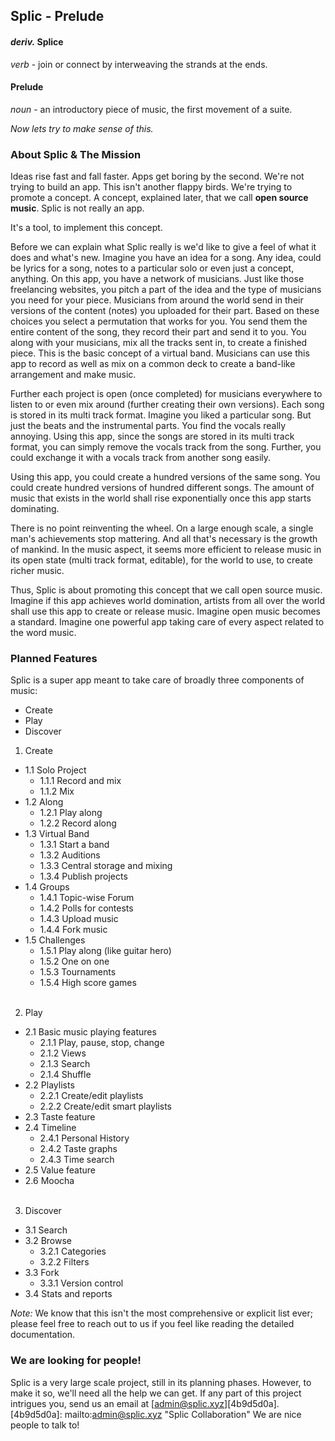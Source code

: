 ## Splic - Prelude

#### _deriv._ Splice<br>
_verb_ - join or connect by interweaving the strands at the ends.

#### Prelude<br>
_noun_ - an introductory piece of music, the first movement of a suite.

_Now lets try to make sense of this._

### About Splic & The Mission

Ideas rise fast and fall faster. Apps get boring by the second. We're not trying to build an app. This isn't another flappy birds. We're trying to promote a concept. A concept, explained later, that we call **open source music**. Splic is not really an app.

It's a tool, to implement this concept.

Before we can explain what Splic really is we'd like to give a feel of what it does and what's new.
Imagine you have an idea for a song. Any idea, could be lyrics for a song, notes to a particular solo or even just a concept, anything. On this app, you have a network of musicians. Just like those freelancing websites, you pitch a part of the idea and the type of musicians you need for your piece. Musicians from around the world send in their versions of the content (notes) you uploaded for their part. Based on these choices you select a permutation that works for you. You send them the entire content of the song, they record their part and send it to you. You along with your musicians, mix all the tracks sent in, to create a finished piece. This is the basic concept of a virtual band. Musicians can use this app to record as well as mix on a common deck to create a band-like arrangement and make music.

Further each project is open (once completed) for musicians everywhere to listen to or even mix around (further creating their own versions). Each song is stored in its multi track format.
Imagine you liked a particular song. But just the beats and the instrumental parts. You find the vocals really annoying. Using this app, since the songs are stored in its multi track format, you can simply remove the vocals track from the song. Further, you could exchange it with a vocals track from another song easily.

Using this app, you could create a hundred versions of the same song. You could create hundred versions of hundred different songs. The amount of music that exists in the world shall rise exponentially once this app starts dominating.

There is no point reinventing the wheel. On a large enough scale, a single man's achievements stop mattering. And all that's necessary is the growth of mankind. In the music aspect, it seems more efficient to release music in its open state (multi track format, editable), for the world to use, to create richer music.

Thus, Splic is about promoting this concept that we call open source music.
Imagine if this app achieves world domination, artists from all over the world shall use this app to create or release music. Imagine open music becomes a standard. Imagine one powerful app taking care of every aspect related to the word music.

### Planned Features

Splic is a super app meant to take care of broadly three components of music:
- Create
- Play
- Discover
1. Create

  - 1.1 Solo Project
    - 1.1.1 Record and mix
    - 1.1.2 Mix
  - 1.2 Along
    - 1.2.1 Play along
    - 1.2.2 Record along
  - 1.3 Virtual Band
    - 1.3.1 Start a band
    - 1.3.2 Auditions
    - 1.3.3 Central storage and mixing
    - 1.3.4 Publish projects
  - 1.4 Groups
    - 1.4.1 Topic-wise Forum
    - 1.4.2 Polls for contests
    - 1.4.3 Upload music
    - 1.4.4 Fork music
  - 1.5 Challenges
    - 1.5.1 Play along (like guitar hero)
    - 1.5.2 One on one
    - 1.5.3 Tournaments
    - 1.5.4 High score games
<br><br>
2. Play

  - 2.1 Basic music playing features
    - 2.1.1 Play, pause, stop, change
    - 2.1.2 Views
    - 2.1.3 Search
    - 2.1.4 Shuffle
  - 2.2 Playlists
    - 2.2.1 Create/edit playlists
    - 2.2.2 Create/edit smart playlists
  - 2.3 Taste feature
  - 2.4 Timeline
    - 2.4.1 Personal History
    - 2.4.2 Taste graphs
    - 2.4.3 Time search
  - 2.5 Value feature
  - 2.6 Moocha
<br><br>
3. Discover

  - 3.1 Search
  - 3.2 Browse
      - 3.2.1 Categories
      - 3.2.2 Filters
  - 3.3 Fork
      - 3.3.1 Version control
  - 3.4 Stats and reports


_Note:_ We know that this isn't the most comprehensive or explicit list ever; please feel free to reach out to us if you feel like reading the detailed documentation.

### We are looking for people!

Splic is a very large scale project, still in its planning phases. However, to make it so, we'll need all the help we can get.
If any part of this project intrigues you, send us an email at [admin@splic.xyz][4b9d5d0a].
  [4b9d5d0a]: mailto:admin@splic.xyz "Splic Collaboration"
We are nice people to talk to!
